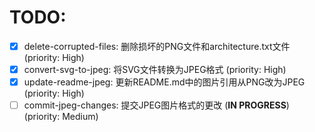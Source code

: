 # TODO:

- [x] delete-corrupted-files: 删除损坏的PNG文件和architecture.txt文件 (priority: High)
- [x] convert-svg-to-jpeg: 将SVG文件转换为JPEG格式 (priority: High)
- [x] update-readme-jpeg: 更新README.md中的图片引用从PNG改为JPEG (priority: High)
- [ ] commit-jpeg-changes: 提交JPEG图片格式的更改 (**IN PROGRESS**) (priority: Medium)
